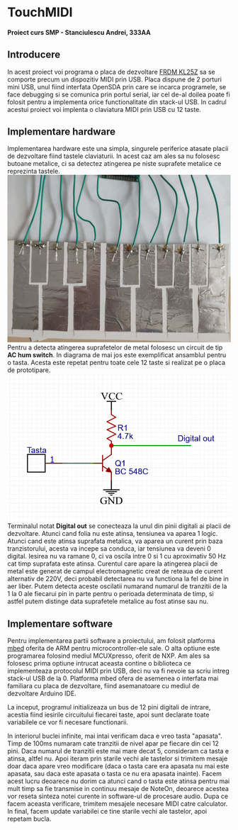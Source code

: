 # TouchMIDI
#### Proiect curs SMP - Stanciulescu Andrei, 333AA

## Introducere
In acest proiect voi programa o placa de dezvoltare [FRDM KL25Z](https://www.nxp.com/design/development-boards/freedom-development-boards/mcu-boards/freedom-development-platform-for-kinetis-kl14-kl15-kl24-kl25-mcus:FRDM-KL25Z) sa se comporte precum un dispozitiv MIDI prin USB. Placa dispune de 2 porturi mini USB, unul fiind interfata OpenSDA prin care se incarca programele, se face debugging si se comunica prin portul serial, iar cel de-al doilea poate fi folosit pentru a implementa orice functionalitate din stack-ul USB. In cadrul acestui proiect voi implenta o claviatura MIDI prin USB cu 12 taste.

## Implementare hardware
Implementarea hardware este una simpla, singurele periferice atasate placii de dezvoltare fiind tastele claviaturii. In acest caz am ales sa nu folosesc butoane metalice, ci sa detectez atingerea pe niste suprafete metalice ce reprezinta tastele. <br>
![Tastele claviaturii](docs/taste.jpg)<br>
Pentru a detecta atingerea suprafetelor de metal folosesc un circuit de tip **AC hum switch**. In diagrama de mai jos este exemplificat ansamblul pentru o tasta. Acesta este repetat pentru toate cele 12 taste si realizat pe o placa de prototipare. <br>
![Circuitul de detectie](docs/ac_hum%232.png)<br>
Terminalul notat **Digital out** se conecteaza la unul din pinii digitali ai placii de dezvoltare. Atunci cand folia nu este atinsa, tensiunea va aparea 1 logic. Atunci cand este atinsa suprafata metalica, va aparea un curent prin baza tranzistorului, acesta va incepe sa conduca, iar tensiunea va deveni 0 digital. Iesirea nu va ramane 0, ci va oscila intre 0 si 1 cu aproximativ 50 Hz cat timp suprafata este atinsa. Curentul care apare la atingerea placii de metal este generat de campul electromagnetic creat de reteaua de curent alternativ de 220V, deci probabil detectarea nu va functiona la fel de bine in aer liber. Putem detecta aceste oscilatii numarand numarul de tranzitii de la 1 la 0 ale fiecarui pin in parte pentru o perioada determinata de timp, si astfel putem distinge data suprafetele metalice au fost atinse sau nu.

## Implementare software
Pentru implementarea partii software a proiectului, am folosit platforma [mbed](https://os.mbed.com/) oferita de ARM pentru microcontroller-ele sale. O alta optiune este programarea folosind mediul MCUXpresso, oferit de NXP. Am ales sa folosesc prima optiune intrucat aceasta contine o biblioteca ce implementeaza protocolul MIDI prin USB, deci nu va fi nevoie sa scriu intreg stack-ul USB de la 0. Platforma mbed ofera de asemenea o interfata mai familiara cu placa de dezvoltare, fiind asemanatoare cu mediul de dezvoltare Arduino IDE. <br>

La inceput, programul initializeaza un bus de 12 pini digitali de intrare, acestia fiind iesirile circuitului fiecarei taste, apoi sunt declarate toate variabilele ce vor fi necesare functionarii.<br>

In interiorul buclei infinite, mai intai verificam daca e vreo tasta "apasata". Timp de 100ms numaram cate tranzitii de nivel apar pe fiecare din cei 12 pini. Daca numarul de tranzitii este mai mare decat 5, consideram ca tasta e atinsa, altfel nu. Apoi iteram prin starile vechi ale tastelor si trimitem mesaje doar daca apare vreo modificare (daca o tasta care era apasata nu mai este apasata, sau daca este apasata o tasta ce nu era apasata inainte). Facem acest lucru deoarece nu dorim ca atunci cand o tasta este atinsa pentru mai mult timp sa fie transmise in continuu mesaje de NoteOn, deoarece acestea vor reseta sinteza notei curente in software-ul de procesare audio. Dupa ce facem aceasta verificare, trimitem mesajele necesare MIDI catre calculator. In final, facem update variabilei ce tine starile vechi ale tastelor, apoi repetam bucla.
